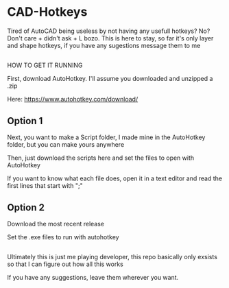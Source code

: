 # CAD-Hotkeys
Tired of AutoCAD being useless by not having any usefull hotkeys? No? 
Don't care + didn't ask + L bozo.
This is here to stay, so far it's only layer and shape hotkeys, if you have any sugestions message them to me

##

HOW TO GET IT RUNNING

First, download AutoHotkey. I'll assume you downloaded and unzipped a .zip 

Here: https://www.autohotkey.com/download/

## Option 1

Next, you want to make a Script folder, I made mine in the AutoHotkey folder, but you can make yours anywhere

Then, just download the scripts here and set the files to open with AutoHotkey

If you want to know what each file does, open it in a text editor and read the first lines that start with ";"

## Option 2

Download the most recent release

Set the .exe files to run with autohotkey

##

Ultimately this is just me playing developer, this repo basically only exsists so that I can figure out how all this works

If you have any suggestions, leave them wherever you want.
